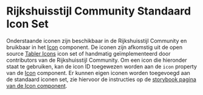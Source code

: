 # Rijkshuisstijl Community Standaard Icon Set

Onderstaande iconen zijn beschikbaar in de Rijkshuisstijl Community en bruikbaar in het [Icon](?path=/docs/rhc-icon--docs) component. De iconen zijn afkomstig uit de open source [Tabler Icons](https://tabler.io/icons) icon set of handmatig geïmplementeerd door contributors van de Rijkshuisstijl Community. Om een icon die hieronder staat te gebruiken, kan de icon ID toegewezen worden aan de `icon` property van de [Icon](?path=/docs/rhc-icon--docs) component. Er kunnen eigen iconen worden toegevoegd aan de standaard iconen set, zie hiervoor de instructies op de [storybook pagina van de Icon component](?path=/docs/rhc-icon--docs).
